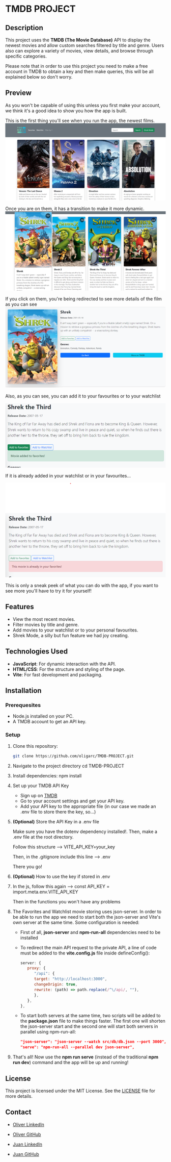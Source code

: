 # TMDB PROJECT

## Description

This project uses the **TMDB (The Movie Database)** API to display the newest movies and allow custom searches filtered by title  and genre. 
Users also can explore a variety of movies, view details, and browse through specific categories.

Please note that in order to use this project you need to make a free account in TMDB to obtain a key and then make queries, this will be all explained below so don't worry.

## Preview

As you won't be capable of using this unless you first make your account, we think it's a good idea to show you how the app is built.

This is the first thing you'll see when you run the app, the newest films.
![recentMovies.png](src/img/recentMovies.png)

Once you are on them, it has a transition to make it more dynamic.
![hover2.png](src/img/hover2.png)

If you click on them, you're being redirected to see more details of the film as you can see
![clickOn.png](src/img/clickOn.png)

Also, as you can see, you can add it to your favourites or to your watchlist

![addedToFavourites.png](src/img/addedToFavourites.png)

If it is already added in your watchlist or in your favourites...

![alreadyFavourite.png](src/img/alreadyFavourite.png)

This is only a sneak peek of what you can do with the app, if you want to see more you'll have to try it for yourself!

## Features

- View the most recent movies.
- Filter movies by title and genre.
- Add movies to your watchlist or to your personal favourites.
- Shrek Mode, a silly but fun feature we had joy creating.

## Technologies Used

- **JavaScript**: For dynamic interaction with the API.
- **HTML/CSS**: For the structure and styling of the page.
- **Vite**: For fast development and packaging.

## Installation

### Prerequesites

- Node.js installed on your PC.
- A TMDB account to get an API key.

### Setup

1. Clone this repository:
   ```bash
   git clone https://github.com/oligarc/TMDB-PROJECT.git
2. Navigate to the project directory
   cd TMDB-PROJECT
3. Install dependencies:
   npm install
4. Set up your TMDB API Key
   - Sign up on [TMDB](https://www.themoviedb.org/)
   - Go to your account settings and get your API key.
   - Add your API key to the appropriate file (in our case we made an .env file to store there the key, so...)
5. **(Optional)** Store the API Key in a .env file  
   
   Make sure you have the dotenv dependency installed!. Then, make a .env file at the root directory. 

   Follow this structure --> VITE_API_KEY=your_key  

   Then, in the .gitignore include this line --> .env  

   There you go!
6. **(Optional)** How to use the key if stored in .env  
7. 
   In the js, follow this again --> const API_KEY = import.meta.env.VITE_API_KEY  
   
   Then in the functions you won't have any problems
8. The Favorites and Watchlist movie storing uses json-server. In order to be able to run the app we need to start both the json-server and Vite's own server at the same time. Some configuration is needed:

   - First of all, **json-server** and **npm-run-all** dependencies need to be installed

   - To redirect the main API request to the private API, a line of code must be added to the **vite.config.js** file inside defineConfig():

      ```javascript
      server: {
         proxy: {
            "/api": {
            target: "http://localhost:3000",
            changeOrigin: true,
            rewrite: (path) => path.replace(/^\/api/, ""),
            },
         },
      },

   - To start both servers at the same time, two scripts will be added to the **package.json** file to make things faster. The first one will shorten the json-server start and the second one will start both servers in parallel using npm-run-all:

      ```json
      "json-server": "json-server --watch src/db/db.json --port 3000",
      "serve": "npm-run-all --parallel dev json-server",

9. That's all! Now use the **npm run serve** (instead of the traditional **npm run dev**) command and the app will be up and running!



## License

This project is licensed under the MIT License. See the [LICENSE](LICENSE) file for more details.

## Contact

- [Oliver LinkedIn](https://www.linkedin.com/in/%C3%B3liver-garc%C3%ADa-rodr%C3%ADguez/)
- [Oliver GitHub](https://github.com/oligarc)

- [Juan LinkedIn](https://www.linkedin.com/in/juan-villoslada-jimenez/)
- [Juan GitHub](https://github.com/jvillos)
